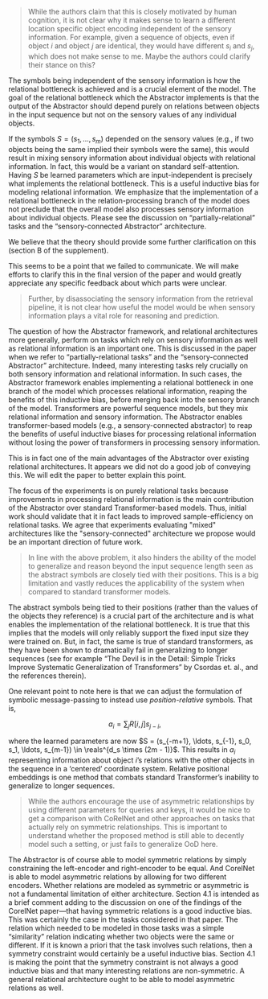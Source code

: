 > While the authors claim that this is closely motivated by human cognition, it is not clear why it makes sense to learn a different location specific object encoding independent of the sensory information. For example, given a sequence of objects, even if object $i$ and object $j$ are identical, they would have different $s_i$ and $s_j$, which does not make sense to me. Maybe the authors could clarify their stance on this?

<!-- [TODO] ASK JON OR TAYLOR ABOUT THE COGNITIVE SCIENCE PARTS -->

The symbols being independent of the sensory information is how the relational bottleneck is achieved and is a crucial element of the model. The goal of the relational bottleneck which the Abstractor implements is that the output of the Abstractor should depend purely on relations between objects in the input sequence but not on the sensory values of any individual objects.

If the symbols $S = (s_1, \ldots, s_m)$ depended on the sensory values (e.g., if two objects being the same implied their symbols were the same), this would result in mixing sensory information about individual objects with relational information. In fact, this would be a variant on standard self-attention. Having $S$ be learned parameters which are input-independent is precisely what implements the relational bottleneck. This is a useful inductive bias for modeling relational information. We emphasize that the implementation of a relational bottleneck in the relation-processing branch of the model does not preclude that the overall model also processes sensory information about individual objects. Please see the discussion on “partially-relational” tasks and the “sensory-connected Abstractor” architecture.

We believe that the theory should provide some further clarification on this (section B of the supplement).

This seems to be a point that we failed to communicate. We will make efforts to clarify this in the final version of the paper and would greatly appreciate any specific feedback about which parts were unclear.

> Further, by disassociating the sensory information from the retrieval pipeline, it is not clear how useful the model would be when sensory information plays a vital role for reasoning and prediction.

The question of how the Abstractor framework, and relational architectures more generally, perform on tasks which rely on sensory information as well as relational information is an important one. This is discussed in the paper when we refer to “partially-relational tasks” and the “sensory-connected Abstractor” architecture. Indeed, many interesting tasks rely crucially on both sensory information and relational information. In such cases, the Abstractor framework enables implementing a relational bottleneck in one branch of the model which processes relational information, reaping the benefits of this inductive bias, before merging back into the sensory branch of the model. Transformers are powerful sequence models, but they mix relational information and sensory information. The Abstractor enables transformer-based models (e.g., a sensory-connected abstractor) to reap the benefits of useful inductive biases for processing relational information without losing the power of transformers in processing sensory information.

This is in fact one of the main advantages of the Abstractor over existing relational architectures. It appears we did not do a good job of conveying this. We will edit the paper to better explain this point.

The focus of the experiments is on purely relational tasks because improvements in processing relational information is the main contribution of the Abstractor over standard Transformer-based models. Thus, initial work should validate that it in fact leads to improved sample-efficiency on relational tasks. We agree that experiments evaluating "mixed" architectures like the "sensory-connected" architecture we propose would be an important direction of future work.

> In line with the above problem, it also hinders the ability of the model to generalize and reason beyond the input sequence length seen as the abstract symbols are closely tied with their positions. This is a big limitation and vastly reduces the applicability of the system when compared to standard transformer models.

The abstract symbols being tied to their positions (rather than the values of the objects they reference) is a crucial part of the architecture and is what enables the implementation of the relational bottleneck. It is true that this implies that the models will only reliably support the fixed input size they were trained on. But, in fact, the same is true of standard transformers, as they have been shown to dramatically fail in generalizing to longer sequences (see for example “The Devil is in the Detail: Simple Tricks Improve Systematic Generalization of Transformers” by Csordas et. al., and the references therein).

One relevant point to note here is that we can adjust the formulation of symbolic message-passing to instead use *position-relative* symbols. That is,

$$
a_i = \sum_j R[i,j] s_{j-i},
$$

where the learned parameters are now $S = (s_{-m+1}, \ldots, s_{-1}, s_0, s_1, \ldots, s_{m-1}) \in \reals^{d_s \times (2m - 1)}$.  This results in $a_i$ representing information about object $i$’s relations with the other objects in the sequence in a ‘centered’  coordinate system. Relative positional embeddings is one method that combats standard Transformer’s inability to generalize to longer sequences.

> While the authors encourage the use of asymmetric relationships by using different parameters for queries and keys, it would be nice to get a comparison with CoRelNet and other approaches on tasks that actually rely on symmetric relationships. This is important to understand whether the proposed method is still able to decently model such a setting, or just fails to generalize OoD here.

The Abstractor is of course able to model symmetric relations by simply constraining the left-encoder and right-encoder to be equal. And CorelNet is able to model asymmetric relations by allowing for two different encoders. Whether relations are modeled as symmetric or asymmetric is not a fundamental limitation of either architecture. Section 4.1 is intended as a brief comment adding to the discussion on one of the findings of the CorelNet paper—that having symmetric relations is a good inductive bias. This was certainly the case in the tasks considered in that paper. The relation which needed to be modeled in those tasks was a simple “similarity” relation indicating whether two objects were the same or different. If it is known a priori that the task involves such relations, then a symmetry constraint would certainly be a useful inductive bias. Section 4.1 is making the point that the symmetry constraint is not always a good inductive bias and that many interesting relations are non-symmetric. A general relational architecture ought to be able to model asymmetric relations as well.
